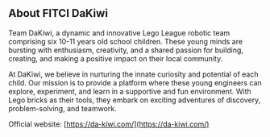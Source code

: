 # 
## About FITCI DaKiwi

Team DaKiwi, a dynamic and innovative Lego League robotic team comprising six 10-11 years old school children. These young minds are bursting with enthusiasm, creativity, and a shared passion for building, creating, and making a positive impact on their local community.

At DaKiwi, we believe in nurturing the innate curiosity and potential of each child. Our mission is to provide a platform where these young engineers can explore, experiment, and learn in a supportive and fun environment. With Lego bricks as their tools, they embark on exciting adventures of discovery, problem-solving, and teamwork.

Official website: [https://da-kiwi.com/](https://da-kiwi.com/)
